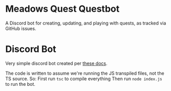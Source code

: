 # Meadows Quest Questbot

A Discord bot for creating, updating, and playing with quests, as tracked via GitHub issues.

# Discord Bot

Very simple discord bot created per [these docs](https://discordjs.guide/creating-your-bot/).

The code is written to assume we're running the JS transpiled files, not the TS source. So:
First run `tsc` to compile everything
Then run `node index.js` to run the bot.

